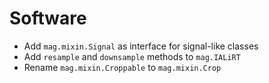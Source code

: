 # Software

- Add `mag.mixin.Signal` as interface for signal-like classes
- Add `resample` and `downsample` methods to `mag.IALiRT`
- Rename `mag.mixin.Croppable` to `mag.mixin.Crop`
